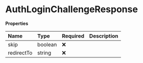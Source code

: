 # AuthLoginChallengeResponse

**Properties**

| Name       | Type    | Required | Description |
| :--------- | :------ | :------- | :---------- |
| skip       | boolean | ❌       |             |
| redirectTo | string  | ❌       |             |

<!-- This file was generated by liblab | https://liblab.com/ -->
